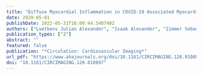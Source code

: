 ```yaml
---
title: "Diffuse Myocardial Inflammation in COVID-19 Associated Myocarditis Detected by Multiparametric Cardiac Magnetic Resonance Imaging"
date: 2020-05-01
publishDate: 2022-05-31T16:00:44.540740Z
authors: ["Luetkens Julian Alexander", "Isaak Alexander", "Zimmer Sebastian", "Nattermann Jacob", "Sprinkart Alois Martin", "Boesecke Christoph", "Rieke Gereon Jonas", "Zachoval Christian", "Heine Annkristin", "Velten Markus", "Duerr Georg Daniel"]
publication_types: ["2"]
abstract: ""
featured: false
publication: "*Circulation: Cardiovascular Imaging*"
url_pdf: "https://www.ahajournals.org/doi/10.1161/CIRCIMAGING.120.010897"
doi: "10.1161/CIRCIMAGING.120.010897"
---
```



